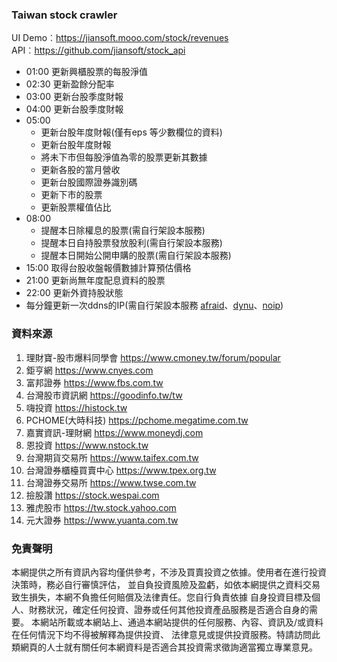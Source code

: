 
### Taiwan stock crawler

UI Demo︰https://jiansoft.mooo.com/stock/revenues  
API︰https://github.com/jiansoft/stock_api

+ 01:00 更新興櫃股票的每股淨值
+ 02:30 更新盈餘分配率
+ 03:00 更新台股季度財報
+ 04:00 更新台股季度財報
+ 05:00   
  + 更新台股年度財報(僅有eps 等少數欄位的資料)
  + 更新台股年度財報
  + 將未下市但每股淨值為零的股票更新其數據
  + 更新各股的當月營收
  + 更新台股國際證券識別碼
  + 更新下市的股票
  + 更新股票權值佔比
+ 08:00
  + 提醒本日除權息的股票(需自行架設本服務)
  + 提醒本日自持股票發放股利(需自行架設本服務)
  + 提醒本日開始公開申購的股票(需自行架設本服務)
+ 15:00 取得台股收盤報價數據計算預估價格
+ 21:00 更新尚無年度配息資料的股票
+ 22:00 更新外資持股狀態
+ 每分鐘更新一次ddns的IP(需自行架設本服務 [afraid](https://freedns.afraid.org/)、[dynu](https://www.dynu.com/)、[noip](https://www.noip.com/))

### 資料來源
1. 理財寶-股市爆料同學會 https://www.cmoney.tw/forum/popular
2. 鉅亨網 https://www.cnyes.com
3. 富邦證券 https://www.fbs.com.tw
4. 台灣股市資訊網 https://goodinfo.tw/tw
5. 嗨投資 https://histock.tw
6. PCHOME(大時科技) https://pchome.megatime.com.tw
7. 嘉實資訊-理財網 https://www.moneydj.com
8. 恩投資 https://www.nstock.tw
9. 台灣期貨交易所 https://www.taifex.com.tw
10. 台灣證券櫃檯買賣中心 https://www.tpex.org.tw
11. 台灣證券交易所 https://www.twse.com.tw
12. 撿股讚 https://stock.wespai.com
13. 雅虎股市 https://tw.stock.yahoo.com
14. 元大證券 https://www.yuanta.com.tw


### 免責聲明
本網提供之所有資訊內容均僅供參考，不涉及買賣投資之依據。使用者在進行投資決策時，務必自行審慎評估，
並自負投資風險及盈虧，如依本網提供之資料交易致生損失，本網不負擔任何賠償及法律責任。您自行負責依據
自身投資目標及個人、財務狀況，確定任何投資、證券或任何其他投資產品服務是否適合自身的需要。
本網站所載或本網站上、通過本網站提供的任何服務、內容、資訊及/或資料在任何情況下均不得被解釋為提供投資、
法律意見或提供投資服務。特請訪問此類網頁的人士就有關任何本網資料是否適合其投資需求徵詢適當獨立專業意見。